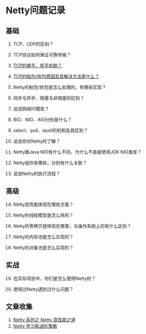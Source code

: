 # Netty问题记录

## 基础

1. TCP、UDP的区别？

2. TCP协议如何保证可靠传输？

3. [TCP的握手、挥手机制？](https://blog.csdn.net/qq_35860138/article/details/82054793)

4. [TCP的粘包/拆包原因及其解决方法是什么？](https://blog.csdn.net/scythe666/article/details/51996268)

5. Netty的粘包/拆包是怎么处理的，有哪些实现？

6. 同步与异步、阻塞与非阻塞的区别？

7. 说说网络IO模型？

8. BIO、NIO、AIO分别是什么？

9. select、poll、epoll的机制及其区别？

10. 说说你对Netty的了解？

11. Netty跟Java NIO有什么不同，为什么不直接使用JDK NIO类库？

12. Netty组件有哪些，分别有什么关联？

13. 说说Netty的执行流程？

## 高级

14. Netty高性能体现在哪些方面？

15. Netty的线程模型是怎么样的？

16. Netty的零拷贝提体现在哪里，与操作系统上的有什么区别？

17. Netty的内存池是怎么实现的？

18. Netty的对象池是怎么实现的？

## 实战

19. 在实际项目中，你们是怎么使用Netty的？

20. 使用过Netty遇到过什么问题？

## 文章收集

1. [Netty 系列之 Netty 高性能之道](https://www.infoq.cn/article/netty-high-performance/)
2. [Netty 学习和进阶策略](https://www.infoq.cn/article/iRfKjNuxYGSVgm5CtIpr)
